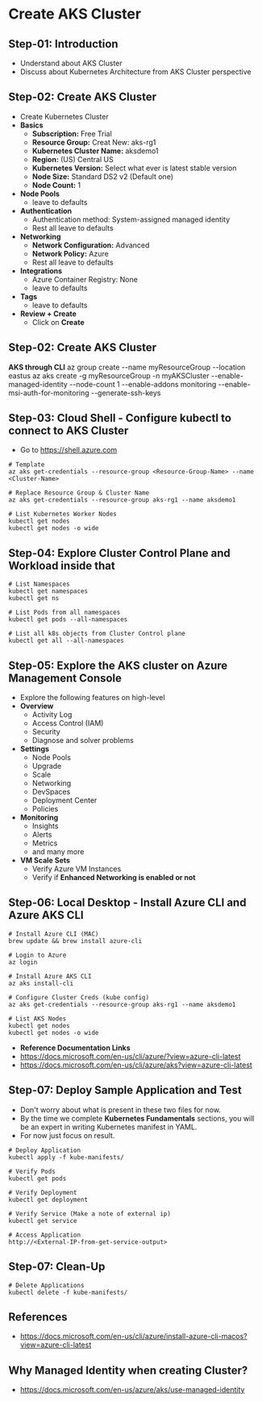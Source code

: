 # Create AKS Cluster

## Step-01: Introduction
- Understand about AKS Cluster
- Discuss about Kubernetes Architecture from AKS Cluster perspective


## Step-02: Create AKS Cluster
- Create Kubernetes Cluster
- **Basics**
  - **Subscription:** Free Trial
  - **Resource Group:** Creat New: aks-rg1
  - **Kubernetes Cluster Name:** aksdemo1
  - **Region:** (US) Central US
  - **Kubernetes Version:** Select what ever is latest stable version
  - **Node Size:** Standard DS2 v2 (Default one)
  - **Node Count:** 1
- **Node Pools**
  - leave to defaults
- **Authentication**
  - Authentication method: 	System-assigned managed identity
  - Rest all leave to defaults
- **Networking**
  - **Network Configuration:** Advanced
  - **Network Policy:** Azure
  - Rest all leave to defaults
- **Integrations**
  - Azure Container Registry: None
  - leave to defaults
- **Tags**
  - leave to defaults
- **Review + Create**
  - Click on **Create**


## Step-02: Create AKS Cluster

**AKS through CLI**
az group create --name myResourceGroup --location eastus
az aks create -g myResourceGroup -n myAKSCluster --enable-managed-identity --node-count 1 --enable-addons monitoring --enable-msi-auth-for-monitoring  --generate-ssh-keys

## Step-03: Cloud Shell - Configure kubectl to connect to AKS Cluster
- Go to https://shell.azure.com
```
# Template
az aks get-credentials --resource-group <Resource-Group-Name> --name <Cluster-Name>

# Replace Resource Group & Cluster Name
az aks get-credentials --resource-group aks-rg1 --name aksdemo1

# List Kubernetes Worker Nodes
kubectl get nodes 
kubectl get nodes -o wide
```

## Step-04: Explore Cluster Control Plane and Workload inside that
```
# List Namespaces
kubectl get namespaces
kubectl get ns

# List Pods from all namespaces
kubectl get pods --all-namespaces

# List all k8s objects from Cluster Control plane
kubectl get all --all-namespaces
```

## Step-05: Explore the AKS cluster on Azure Management Console
- Explore the following features on high-level
- **Overview**
  - Activity Log
  - Access Control (IAM)
  - Security
  - Diagnose and solver problems
- **Settings**
  - Node Pools
  - Upgrade
  - Scale
  - Networking
  - DevSpaces
  - Deployment Center
  - Policies
- **Monitoring**
  - Insights
  - Alerts
  - Metrics
  - and many more 
- **VM Scale Sets**
  - Verify Azure VM Instances
  - Verify if **Enhanced Networking is enabled or not**  



## Step-06: Local Desktop - Install Azure CLI and Azure AKS CLI
```
# Install Azure CLI (MAC)
brew update && brew install azure-cli

# Login to Azure
az login

# Install Azure AKS CLI
az aks install-cli

# Configure Cluster Creds (kube config)
az aks get-credentials --resource-group aks-rg1 --name aksdemo1

# List AKS Nodes
kubectl get nodes 
kubectl get nodes -o wide
```
- **Reference Documentation Links**
- https://docs.microsoft.com/en-us/cli/azure/?view=azure-cli-latest
- https://docs.microsoft.com/en-us/cli/azure/aks?view=azure-cli-latest

## Step-07: Deploy Sample Application and Test
- Don't worry about what is present in these two files for now. 
- By the time we complete **Kubernetes Fundamentals** sections, you will be an expert in writing Kubernetes manifest in YAML.
- For now just focus on result. 
```
# Deploy Application
kubectl apply -f kube-manifests/

# Verify Pods
kubectl get pods

# Verify Deployment
kubectl get deployment

# Verify Service (Make a note of external ip)
kubectl get service

# Access Application
http://<External-IP-from-get-service-output>
```

## Step-07: Clean-Up
```
# Delete Applications
kubectl delete -f kube-manifests/
```

## References
- https://docs.microsoft.com/en-us/cli/azure/install-azure-cli-macos?view=azure-cli-latest

## Why Managed Identity when creating Cluster?
- https://docs.microsoft.com/en-us/azure/aks/use-managed-identity
